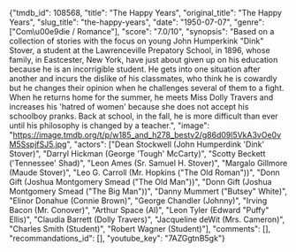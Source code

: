 {"tmdb_id": 108568, "title": "The Happy Years", "original_title": "The Happy Years", "slug_title": "the-happy-years", "date": "1950-07-07", "genre": ["Com\u00e9die / Romance"], "score": "7.0/10", "synopsis": "Based on a collection of stories with the focus on young John Humperkink \"Dink\" Stover, a student at the Lawrenceville Prepatory School, in 1896, whose family, in Eastcester, New York, have just about given up on his education because he is an incorrigible student. He gets into one situation after another and incurs the dislike of his classmates, who think he is cowardly but he changes their opinion when he challenges several of them to a fight. When he returns home for the summer, he meets Miss Dolly Travers and increases his 'hatred of women' because she does not accept his schoolboy pranks. Back at school, in the fall, he is more difficult than ever until his philosophy is changed by a teacher.", "image": "https://image.tmdb.org/t/p/w185_and_h278_bestv2/g86d09l5VkA3vOe0vM5SspjfSJ5.jpg", "actors": ["Dean Stockwell (John Humperdink 'Dink' Stover)", "Darryl Hickman (George 'Tough' McCarty)", "Scotty Beckett ('Tennessee' Shad)", "Leon Ames (Sr. Samuel H. Stover)", "Margalo Gillmore (Maude Stover)", "Leo G. Carroll (Mr. Hopkins (\"The Old Roman\"))", "Donn Gift (Joshua Montgomery Smead (\"The Old Man\"))", "Donn Gift (Joshua Montgomery Smead (\"The Big Man\"))", "Danny Mummert (\"Butsey\" White)", "Elinor Donahue (Connie Brown)", "George Chandler (Johnny)", "Irving Bacon (Mr. Conover)", "Arthur Space (Al)", "Leon Tyler (Edward \"Puffy\" Ellis)", "Claudia Barrett (Dolly Travers)", "Jacqueline deWit (Mrs. Cameron)", "Charles Smith (Student)", "Robert Wagner (Student)"], "comments": [], "recommandations_id": [], "youtube_key": "7AZGgtnB5gk"}